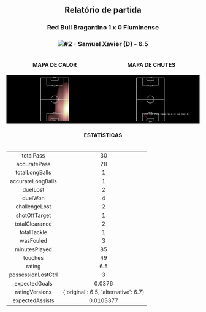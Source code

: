 <h2 style="text-align: center;">Relatório de partida</h3>

<h3 style="text-align: center;">Red Bull Bragantino 1 x 0 Fluminense</h3>

<h3 style="text-align: center;"><img src="https://api.sofascore.com/api/v1/player/795773/image">#2 - Samuel Xavier (D) - 6.5</h3>

<div style="text-align: left; display: grid; grid-template-columns: 1fr 1fr;">
  <div>
    <h4 style="text-align: center;">MAPA DE CALOR</h3>
    <img src=../players/heatmaps/11067443_795773.png>
</div>
  <div>
    <h4 style="text-align: center;">MAPA DE CHUTES</h3>
    <img src=../players/shotmaps/11067443_795773.png>
  </div>
</div>

<h4 style="text-align: center;">ESTATÍSTICAS</h3>
<div style="text-align: center; display: grid; grid-template-columns: 1fr;">
  <div>
    <table>
        <tr>
            <td>totalPass
            </td>
            <td>30
            </td>
        </tr><tr>
            <td>accuratePass
            </td>
            <td>28
            </td>
        </tr><tr>
            <td>totalLongBalls
            </td>
            <td>1
            </td>
        </tr><tr>
            <td>accurateLongBalls
            </td>
            <td>1
            </td>
        </tr><tr>
            <td>duelLost
            </td>
            <td>2
            </td>
        </tr><tr>
            <td>duelWon
            </td>
            <td>4
            </td>
        </tr><tr>
            <td>challengeLost
            </td>
            <td>2
            </td>
        </tr><tr>
            <td>shotOffTarget
            </td>
            <td>1
            </td>
        </tr><tr>
            <td>totalClearance
            </td>
            <td>2
            </td>
        </tr><tr>
            <td>totalTackle
            </td>
            <td>1
            </td>
        </tr><tr>
            <td>wasFouled
            </td>
            <td>3
            </td>
        </tr><tr>
            <td>minutesPlayed
            </td>
            <td>85
            </td>
        </tr><tr>
            <td>touches
            </td>
            <td>49
            </td>
        </tr><tr>
            <td>rating
            </td>
            <td>6.5
            </td>
        </tr><tr>
            <td>possessionLostCtrl
            </td>
            <td>3
            </td>
        </tr><tr>
            <td>expectedGoals
            </td>
            <td>0.0376
            </td>
        </tr><tr>
            <td>ratingVersions
            </td>
            <td>{'original': 6.5, 'alternative': 6.7}
            </td>
        </tr><tr>
            <td>expectedAssists
            </td>
            <td>0.0103377
            </td>
        </tr>
        </table>
</div>